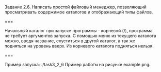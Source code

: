 Задание 2.6. Написать простой файловый менеджер,
позволяющий просматривать содержимое каталогов и
отображающий типы файлов.

===

Начальный каталог при запуске программы - корневой (/), программа не требует аргументов запуска.
С помощью меню из текущего каталога можно, введя название, спуститься в другой каталог, а так же подняться на уровень вверх.
Из корневого каталога подняться нельзя.

===

Пример запуска: ./task3_2_6
Пример работы на рисунке example.png.
